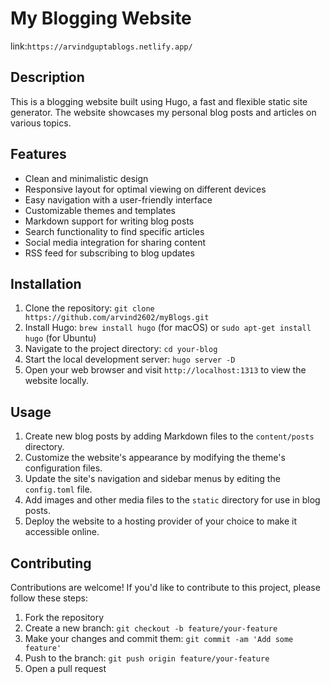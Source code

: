 # My Blogging Website

link:`https://arvindguptablogs.netlify.app/`

## Description

This is a blogging website built using Hugo, a fast and flexible static site generator. The website showcases my personal blog posts and articles on various topics.

## Features

- Clean and minimalistic design
- Responsive layout for optimal viewing on different devices
- Easy navigation with a user-friendly interface
- Customizable themes and templates
- Markdown support for writing blog posts
- Search functionality to find specific articles
- Social media integration for sharing content
- RSS feed for subscribing to blog updates

## Installation

1. Clone the repository: `git clone https://github.com/arvind2602/myBlogs.git`
2. Install Hugo: `brew install hugo` (for macOS) or `sudo apt-get install hugo` (for Ubuntu)
3. Navigate to the project directory: `cd your-blog`
4. Start the local development server: `hugo server -D`
5. Open your web browser and visit `http://localhost:1313` to view the website locally.

## Usage

1. Create new blog posts by adding Markdown files to the `content/posts` directory.
2. Customize the website's appearance by modifying the theme's configuration files.
3. Update the site's navigation and sidebar menus by editing the `config.toml` file.
4. Add images and other media files to the `static` directory for use in blog posts.
5. Deploy the website to a hosting provider of your choice to make it accessible online.

## Contributing

Contributions are welcome! If you'd like to contribute to this project, please follow these steps:

1. Fork the repository
2. Create a new branch: `git checkout -b feature/your-feature`
3. Make your changes and commit them: `git commit -am 'Add some feature'`
4. Push to the branch: `git push origin feature/your-feature`
5. Open a pull request


